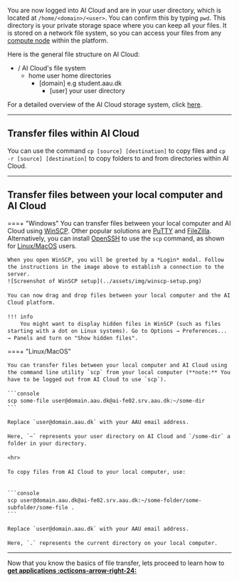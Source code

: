 You are now logged into AI Cloud and are in your user directory, which is located at `/home/<domain>/<user>`. You can confirm this by typing `pwd`. This directory is your private storage space where you can keep all your files. It is stored on a network file system, so you can access your files from any [compute node](../help-and-resources/glossery.md#compute-nodes) within the platform.

Here is the general file structure on AI Cloud:

<div class="tree">
	<ul>
	<li><i class="fa fa-folder-open"></i> / <span>AI Cloud's file system</span>
		<ul>
		<li><i class="fa fa-folder-open"></i> home <span>user home directories</span>
			<ul>
			<li><i class="fa fa-folder-open"></i> [domain] <span>e.g student.aau.dk</span>
				<ul>
				<li><i class="fa fa-folder"></i> [user] <span>your user directory </span>
				</li>
				</ul>
			</li>
			</ul>
		</li>
		</ul>
	</li>
	</ul>
</div>

For a detailed overview of the AI Cloud storage system, click [here](../system-overview/storage.md).

<hr>

## Transfer files within AI Cloud
You can use the command `cp [source] [destination]` to copy files and `cp -r [source] [destination]` to copy folders to and from directories within AI Cloud. 

<hr>

## Transfer files between your local computer and AI Cloud

===+ "Windows"
	You can transfer files between your local computer and AI Cloud using [WinSCP](https://winscp.net/eng/download.php). Other popular solutions are [PuTTY](https://www.putty.org/) and [FileZilla](https://filezilla-project.org/). Alternatively, you can install [OpenSSH](https://learn.microsoft.com/en-us/windows-server/administration/openssh/openssh_install_firstuse?tabs=gui) to use the `scp` command, as shown for [Linux/MacOS](#__tabbed_1_2) users.

	When you open WinSCP, you will be greeted by a *Login* modal. Follow the instructions in the image above to establish a connection to the server.
	![Screenshot of WinSCP setup](../assets/img/winscp-setup.png)
		
	You can now drag and drop files between your local computer and the AI Cloud platform.

	!!! info
		You might want to display hidden files in WinSCP (such as files starting with a dot on Linux systems). Go to Options → Preferences... → Panels and turn on "Show hidden files".

===+ "Linux/MacOS"

	You can transfer files between your local computer and AI Cloud using the command line utility `scp` from your local computer (**note:** You have to be logged out from AI Cloud to use `scp`).

	```console
	scp some-file user@domain.aau.dk@ai-fe02.srv.aau.dk:~/some-dir
	```

	Replace `user@domain.aau.dk` with your AAU email address.
	
	Here, `~` represents your user directory on AI Cloud and `/some-dir` a folder in your directory. 

	<hr>

	To copy files from AI Cloud to your local computer, use:


	```console
	scp user@domain.aau.dk@ai-fe02.srv.aau.dk:~/some-folder/some-subfolder/some-file .
	```

	Replace `user@domain.aau.dk` with your AAU email address.

	Here, `.` represents the current directory on your local computer.


<hr>

Now that you know the basics of file transfer, lets proceed to learn how to [**get applications :octicons-arrow-right-24:**](getting-applications.md)